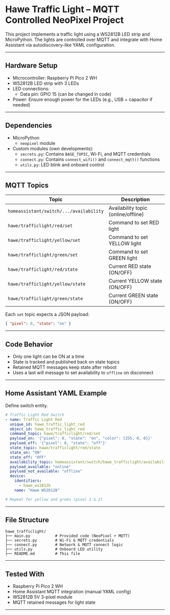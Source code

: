 # Hawe Traffic Light – MQTT Controlled NeoPixel Project

This project implements a traffic light using a WS2812B LED strip and MicroPython.
The lights are controlled over MQTT and integrate with Home Assistant via autodiscovery-like YAML configuration.

---

## Hardware Setup

- Microcontroller: Raspberry Pi Pico 2 WH
- WS2812B LED strip with 3 LEDs
- LED connections:
  - Data pin: GPIO 15 (can be changed in code)
- Power: Ensure enough power for the LEDs (e.g., USB + capacitor if needed)

---

## Dependencies

- MicroPython
  - `neopixel` module
- Custom modules (own developments):
  - `secrets.py`: Contains `BASE_TOPIC`, Wi-Fi, and MQTT credentials
  - `connect.py`: Contains `connect_wifi()` and `connect_mqtt()` functions
  - `utils.py`: LED blink and onboard control

---

## MQTT Topics

| Topic                                | Description                      |
|-------------------------------------|----------------------------------|
| `homeassistant/switch/.../availability` | Availability topic (online/offline) |
| `hawe/trafficlight/red/set`         | Command to set RED light         |
| `hawe/trafficlight/yellow/set`      | Command to set YELLOW light      |
| `hawe/trafficlight/green/set`       | Command to set GREEN light       |
| `hawe/trafficlight/red/state`       | Current RED state (ON/OFF)       |
| `hawe/trafficlight/yellow/state`    | Current YELLOW state (ON/OFF)    |
| `hawe/trafficlight/green/state`     | Current GREEN state (ON/OFF)     |

Each `set` topic expects a JSON payload:
```json
{ "pixel": 0, "state": "on" }
```

---

## Code Behavior

- Only one light can be ON at a time
- State is tracked and published back on state topics
- Retained MQTT messages keep state after reboot
- Uses a last will message to set availability to `offline` on disconnect

---

## Home Assistant YAML Example
Define switch entity.
```yaml
# Traffic Light Red Switch
- name: Traffic Light Red
  unique_id: hawe_traffic_light_red
  object_id: hawe_traffic_light_red
  command_topic: hawe/trafficlight/red/set
  payload_on: '{"pixel": 0, "state": "on", "color": [255, 0, 0]}'
  payload_off: '{"pixel": 0, "state": "off"}'
  state_topic: hawe/trafficlight/red/state
  state_on: "ON"
  state_off: "OFF"
  availability_topic: homeassistant/switch/hawe_trafficlight/availability
  payload_available: "online"
  payload_not_available: "offline"
  device:
    identifiers:
      - hawe_ws2812b
    name: "Hawe WS2812B"

# Repeat for yellow and green (pixel 1 & 2)
```

---

## File Structure

```plaintext
hawe_trafficlight/
├── main.py           # Provided code (NeoPixel + MQTT)
├── secrets.py        # Wi-Fi & MQTT credentials
├── connect.py        # Network & MQTT connect logic
├── utils.py          # Onboard LED utility
├── README.md         # This file
```

---

## Tested With

- Raspberry Pi Pico 2 WH
- Home Assistant MQTT integration (manual YAML config)
- WS2812B 5V 3-pixel module
- MQTT retained messages for light state

---
